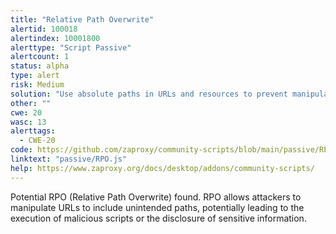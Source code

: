 ```yaml
---
title: "Relative Path Overwrite"
alertid: 100018
alertindex: 10001800
alerttype: "Script Passive"
alertcount: 1
status: alpha
type: alert
risk: Medium
solution: "Use absolute paths in URLs and resources to prevent manipulation. Validate and sanitize all user inputs that are used to construct URLs. "
other: ""
cwe: 20
wasc: 13
alerttags: 
  - CWE-20
code: https://github.com/zaproxy/community-scripts/blob/main/passive/RPO.js
linktext: "passive/RPO.js"
help: https://www.zaproxy.org/docs/desktop/addons/community-scripts/
---
```

Potential RPO (Relative Path Overwrite) found. RPO allows attackers to manipulate URLs to include unintended paths, potentially leading to the execution of malicious scripts or the disclosure of sensitive information.

